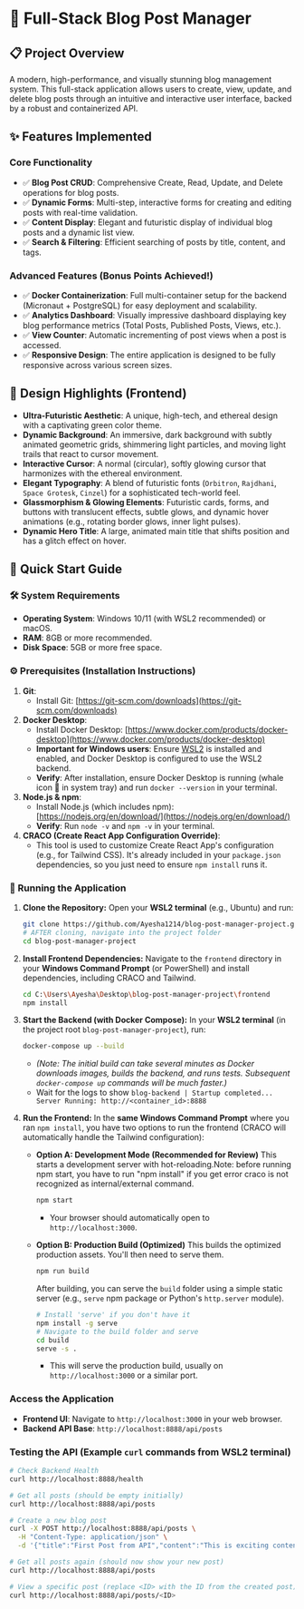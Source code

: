 # 🚀 Full-Stack Blog Post Manager

## 📋 Project Overview
A modern, high-performance, and visually stunning blog management system. This full-stack application allows users to create, view, update, and delete blog posts through an intuitive and interactive user interface, backed by a robust and containerized API.

## ✨ Features Implemented

### Core Functionality
- ✅ **Blog Post CRUD**: Comprehensive Create, Read, Update, and Delete operations for blog posts.
- ✅ **Dynamic Forms**: Multi-step, interactive forms for creating and editing posts with real-time validation.
- ✅ **Content Display**: Elegant and futuristic display of individual blog posts and a dynamic list view.
- ✅ **Search & Filtering**: Efficient searching of posts by title, content, and tags.

### Advanced Features (Bonus Points Achieved!)
- ✅ **Docker Containerization**: Full multi-container setup for the backend (Micronaut + PostgreSQL) for easy deployment and scalability.
- ✅ **Analytics Dashboard**: Visually impressive dashboard displaying key blog performance metrics (Total Posts, Published Posts, Views, etc.).
- ✅ **View Counter**: Automatic incrementing of post views when a post is accessed.
- ✅ **Responsive Design**: The entire application is designed to be fully responsive across various screen sizes.

## 🎨 Design Highlights (Frontend)
- **Ultra-Futuristic Aesthetic**: A unique, high-tech, and ethereal design with a captivating green color theme.
- **Dynamic Background**: An immersive, dark background with subtly animated geometric grids, shimmering light particles, and moving light trails that react to cursor movement.
- **Interactive Cursor**: A normal (circular), softly glowing cursor that harmonizes with the ethereal environment.
- **Elegant Typography**: A blend of futuristic fonts (`Orbitron`, `Rajdhani`, `Space Grotesk`, `Cinzel`) for a sophisticated tech-world feel.
- **Glassmorphism & Glowing Elements**: Futuristic cards, forms, and buttons with translucent effects, subtle glows, and dynamic hover animations (e.g., rotating border glows, inner light pulses).
- **Dynamic Hero Title**: A large, animated main title that shifts position and has a glitch effect on hover.

## 🚀 **Quick Start Guide**

### 🛠️ System Requirements
-   **Operating System**: Windows 10/11 (with WSL2 recommended) or macOS.
-   **RAM**: 8GB or more recommended.
-   **Disk Space**: 5GB or more free space.

### ⚙️ Prerequisites (Installation Instructions)

1.  **Git**:
    *   Install Git: [https://git-scm.com/downloads](https://git-scm.com/downloads)
2.  **Docker Desktop**:
    *   Install Docker Desktop: [https://www.docker.com/products/docker-desktop](https://www.docker.com/products/docker-desktop)
    *   **Important for Windows users**: Ensure [WSL2](https://learn.microsoft.com/en-us/windows/wsl/install) is installed and enabled, and Docker Desktop is configured to use the WSL2 backend.
    *   **Verify**: After installation, ensure Docker Desktop is running (whale icon 🐳 in system tray) and run `docker --version` in your terminal.
3.  **Node.js & npm**:
    *   Install Node.js (which includes npm): [https://nodejs.org/en/download/](https://nodejs.org/en/download/)
    *   **Verify**: Run `node -v` and `npm -v` in your terminal.
4.  **CRACO (Create React App Configuration Override)**:
    *   This tool is used to customize Create React App's configuration (e.g., for Tailwind CSS). It's already included in your `package.json` dependencies, so you just need to ensure `npm install` runs it.

### 🏃 Running the Application

1.  **Clone the Repository:**
    Open your **WSL2 terminal** (e.g., Ubuntu) and run:
    ```bash
    git clone https://github.com/Ayesha1214/blog-post-manager-project.git
    # AFTER cloning, navigate into the project folder
    cd blog-post-manager-project
    ```
2.  **Install Frontend Dependencies:**
    Navigate to the `frontend` directory in your **Windows Command Prompt** (or PowerShell) and install dependencies, including CRACO and Tailwind.
    ```bash
    cd C:\Users\Ayesha\Desktop\blog-post-manager-project\frontend
    npm install
    ```
3.  **Start the Backend (with Docker Compose):**
    In your **WSL2 terminal** (in the project root `blog-post-manager-project`), run:
    ```bash
    docker-compose up --build
    ```
    *   *(Note: The initial build can take several minutes as Docker downloads images, builds the backend, and runs tests. Subsequent `docker-compose up` commands will be much faster.)*
    *   Wait for the logs to show `blog-backend | Startup completed... Server Running: http://<container_id>:8888`
4.  **Run the Frontend:**
    In the **same Windows Command Prompt** where you ran `npm install`, you have two options to run the frontend (CRACO will automatically handle the Tailwind configuration):

    *   **Option A: Development Mode (Recommended for Review)**
        This starts a development server with hot-reloading.Note: before running npm start, you have to run "npm install" if you get error craco is not recognized as internal/external command.
        ```bash
        npm start
        ```
        *   Your browser should automatically open to `http://localhost:3000`.

    *   **Option B: Production Build (Optimized)**
        This builds the optimized production assets. You'll then need to serve them.
        ```bash
        npm run build
        ```
        After building, you can serve the `build` folder using a simple static server (e.g., `serve` npm package or Python's `http.server` module).
        ```bash
        # Install 'serve' if you don't have it
        npm install -g serve
        # Navigate to the build folder and serve
        cd build
        serve -s .
        ```
        *   This will serve the production build, usually on `http://localhost:3000` or a similar port.

### Access the Application
-   **Frontend UI**: Navigate to `http://localhost:3000` in your web browser.
-   **Backend API Base**: `http://localhost:8888/api/posts`

### Testing the API (Example `curl` commands from WSL2 terminal)
```bash
# Check Backend Health
curl http://localhost:8888/health

# Get all posts (should be empty initially)
curl http://localhost:8888/api/posts

# Create a new blog post
curl -X POST http://localhost:8888/api/posts \
  -H "Content-Type: application/json" \
  -d '{"title":"First Post from API","content":"This is exciting content!","author":"My name","published":true}'

# Get all posts again (should now show your new post)
curl http://localhost:8888/api/posts

# View a specific post (replace <ID> with the ID from the created post)
curl http://localhost:8888/api/posts/<ID>



